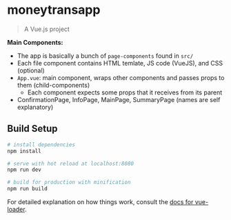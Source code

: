 # moneytransapp

> A Vue.js project

**Main Components:**

- The app is basically a bunch of `page-components` found in `src/`
- Each file component contains HTML temlate, JS code (VueJS), and CSS (optional)
- `App.vue`: main component, wraps other components and passes props to them (child-components)
    + Each component expects some props that it receives from its parent   
- ConfirmationPage, InfoPage, MainPage, SummaryPage (names are self explanatory)

## Build Setup

``` bash
# install dependencies
npm install

# serve with hot reload at localhost:8080
npm run dev

# build for production with minification
npm run build
```

For detailed explanation on how things work, consult the [docs for vue-loader](http://vuejs.github.io/vue-loader).
